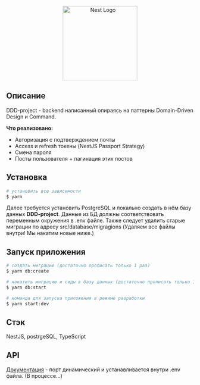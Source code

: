 <p align="center">
  <a href="http://nestjs.com/" target="blank"><img src="https://nestjs.com/img/logo-small.svg" width="200" alt="Nest Logo" /></a>
</p>

## Описание

DDD-project - backend написанный опираясь на паттерны Domain-Driven Design и Command.<br>

<b>Что реализовано:</b>

- Авторизация с подтверждением почты
- Access и refresh токены (NestJS Passport Strategy)
- Смена пароля
- Посты пользователя + пагинация этих постов

## Установка

```bash
# установить все зависимости
$ yarn
```

Далее требуется установить PostgreSQL и локально создать в нём базу данных <b>DDD-project</b>. Данные из БД должны соответствовать переменным окружения в .env файле. Также следует удалить старые миграции по адресу src/database/migragions (Удаляем все файлы внутри! Мы накатим новые ниже.)

## Запуск приложения

```bash
# создать миграцию (достаточно прописать только 1 раз)
$ yarn db:create

# накатить миграцию и сиды в базу данных (достаточно прописать только 1 раз)
$ yarn db:start

# команда для запуска приложения в режиме разработки
$ yarn start:dev
```

## Стэк

NestJS, postrgeSQL, TypeScript

## API

[Документация](http://localhost:5000/api/docs/) - порт динамический и устанавливается внутри .env файла. (В процессе...)
